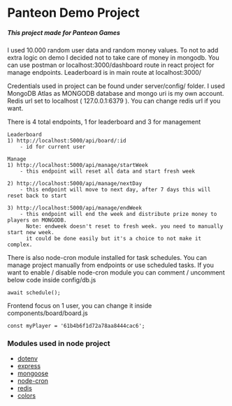 # Panteon Demo Project

##### This project made for Panteon Games

I used 10.000 random user data and random money values. To not to add extra logic on demo I decided not to take care of money in mongodb. You can use postman or localhost:3000/dashboard route in react project for manage endpoints. Leaderboard is in main route at localhost:3000/

Credentials used in project can be found under server/config/ folder. I used MongoDB Atlas as MONGODB database and mongo uri is my own account. Redis url set to localhost ( 127.0.0.1:6379 ). You can change redis url if you want.

There is 4 total endpoints, 1 for leaderboard and 3 for management
```
Leaderboard
1) http://localhost:5000/api/board/:id
    - id for current user

Manage
1) http://localhost:5000/api/manage/startWeek
    - this endpoint will reset all data and start fresh week

2) http://localhost:5000/api/manage/nextDay
    - this endpoint will move to next day, after 7 days this will reset back to start

3) http://localhost:5000/api/manage/endWeek
    - this endpoint will end the week and distribute prize money to players on MONGODB.
      Note: endweek doesn't reset to fresh week. you need to manually start new week. 
      it could be done easily but it's a choice to not make it complex.
```

There is also node-cron module installed for task schedules. You can manage project manually from endpoints or use scheduled tasks. If you want to enable / disable node-cron module you can comment / uncomment below code inside config/db.js

```
await schedule();
```

Frontend focus on 1 user, you can change it inside components/board/board.js
```
const myPlayer = '61b4b6f1d72a78aa8444cac6';
```

### Modules used in node project
* [dotenv](https://github.com/motdotla/dotenv)
* [express](https://github.com/expressjs/express)
* [mongoose](https://github.com/Automattic/mongoose)
* [node-cron](https://github.com/node-cron/node-cron)
* [redis](https://github.com/redis/node-redis)
* [colors](https://github.com/Marak/colors.js)